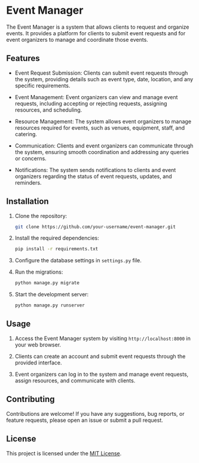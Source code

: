 # Event Manager

The Event Manager is a system that allows clients to request and organize events. It provides a platform for clients to submit event requests and for event organizers to manage and coordinate those events.

## Features

- Event Request Submission: Clients can submit event requests through the system, providing details such as event type, date, location, and any specific requirements.

- Event Management: Event organizers can view and manage event requests, including accepting or rejecting requests, assigning resources, and scheduling.

- Resource Management: The system allows event organizers to manage resources required for events, such as venues, equipment, staff, and catering.

- Communication: Clients and event organizers can communicate through the system, ensuring smooth coordination and addressing any queries or concerns.

- Notifications: The system sends notifications to clients and event organizers regarding the status of event requests, updates, and reminders.

## Installation

1. Clone the repository:

    ```bash
    git clone https://github.com/your-username/event-manager.git
    ```

2. Install the required dependencies:

    ```bash
    pip install -r requirements.txt
    ```

3. Configure the database settings in `settings.py` file.

4. Run the migrations:

    ```bash
    python manage.py migrate
    ```

5. Start the development server:

    ```bash
    python manage.py runserver
    ```

## Usage

1. Access the Event Manager system by visiting `http://localhost:8000` in your web browser.

2. Clients can create an account and submit event requests through the provided interface.

3. Event organizers can log in to the system and manage event requests, assign resources, and communicate with clients.

## Contributing

Contributions are welcome! If you have any suggestions, bug reports, or feature requests, please open an issue or submit a pull request.

## License

This project is licensed under the [MIT License](LICENSE).
